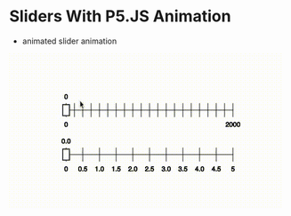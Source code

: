 # Sliders With P5.JS Animation

- animated slider animation

![sliderswithp5.jsanimations](assets/slider.gif)